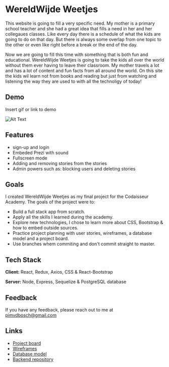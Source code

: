 # WereldWijde Weetjes

This website is going to fill a very specific need. My mother is a primary school teacher and she had a great
idea that fills a need in her and her collegaues classes. Like every day there is a schedule of what the kids
are going to do on that day. But there is always some overlap from one topic to the other or even like right
before a break or the end of the day.

Now we are going to fill this time with something that is both fun and educational. WereldWijde Weetjes is going
to take the kids all over the world without them ever having to leave their classroom. My mother travels a lot and
has a lot of content and fun facts from all around the world. On this site the kids wil learn not from books and reading
but just from watching and listening the way they are used to with all the technoligy of today!

## Demo

Insert gif or link to demo

![Alt Text](https://media.giphy.com/media/CnfHzzqQLnPUDbxLKI/giphy.gif)

## Features

- sign-up and login
- Embeded Prezi with sound
- Fullscreen mode
- Adding and removing stories from the stories
- Admin powers such as: blocking users and deleting stories

## Goals

I created WereldWijde Weetjes as my final project for the Codaisseur Academy. The goals of the project were to:

- Build a full stack app from scratch.
- Apply all the skills I learned during the academy.
- Explore new technologies, I chose to learn more about CSS, Bootstrap & how to embed outside sources.
- Practice project planning with user stories, wireframes, a database model and a project board.
- Use branches whem commiting and don't commit straight to master.

## Tech Stack

**Client:** React, Redux, Axios, CSS & React-Bootstrap

**Server:** Node, Express, Sequelize & PostgreSQL database

## Feedback

If you have any feedback, please reach out to me at pimvdbosch@gmail.com

## Links

- [Project board](https://github.com/Vondia/WWW-server/projects/1)
- [Wireframes](https://drive.google.com/drive/folders/1W0vWmtUqCahmsOgqZ6R_11frWwmAqizz)
- [Database model](https://dbdiagram.io/d/606c841becb54e10c33ef340)
- [Backend repository](https://github.com/Vondia/WWW-server)
